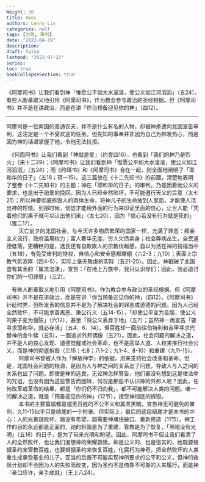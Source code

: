 ```yaml
---
Weight: 30
title: Amos
authors: Lenny Lin
categories: null
tags: [时政, 审判]
date: "2022-04-19"
description: 
draft: false
lastmod: "2022-07-22"
series:
toc: true
bookCollapseSection: true
---
```


  《阿摩司书》让我们看到神「惟愿公平如大水滚滚，使公义如江河滔滔」（五24）。　有些人断章取义地引用《阿摩司书》，作为教会参与政治的圣经根据。但《阿摩司书》并不是在讲政治，而是在讲「你当预备迎见你的神」（四12）。

<!--more-->

---

  阿摩司是一位南国的普通农夫，并不是什么有名的人物，却被神差遣向北国宣告审判，这注定是一个不受欢迎的任务。但先知的事奉并非因为自己为神发热心，而是因为神的话语掌握了他，令他无法抗拒。  

　《何西阿书》让我们看到「神就是爱」（约壹四16），也看到「我们的神乃是烈火」（来十二29）；《阿摩司书》让我们看到神「惟愿公平如大水滚滚，使公义如江河滔滔」（五24）；而《约珥书》和《阿摩司书》合在一起，则全面地阐明了「耶和华的日子」（五18；珥一15）。这三篇放在《十二先知书》的前面，清楚地表明了整卷《十二先知书》的主题：神在「耶和华的日子」的审判，乃是因着祂公义的要求，也是出于祂爱的挽回。因为人已经全然败坏，不可能遵行天父的旨意（太七21）；所以神要彻底拆毁人的肉体生命，将神儿子的生命放到人里面，才能使人活出神的性情。到那时候，信徒才能用外面的行为来印证里面的信心，让世人能「凭着他们的果子就可以认出他们来」（太七20），因为「信心若没有行为就是死的」（雅二17）。  
　
　灭亡前夕的北国社会，与今天许多物质繁荣的国家一样，充满了罪恶：拜金主义流行，政府滥用权力；富人奢华无度，穷人欠债卖身；社会弊病丛生，全民道德低落。更糟糕的是，选民还有自欺欺人的宗教优越感，自以为活在神的祝福当中（五18），有免受审判的特权，自信心和安全感都爆棚（六2-3；九10）；表面上宗教气氛浓厚（四4-5），实际上毫无敬虔的实际（五21-25）。因此，神戳破了北国虚有其表的「属灵泡沫」，宣告：「在地上万族中，我只认识你们；因此，我必追讨你们的一切罪孽」（三2）。  

　有些人断章取义地引用《阿摩司书》，作为教会参与政治的圣经根据。但《阿摩司书》并不是在讲政治，而是在讲「你当预备迎见你的神」（四12）。《阿摩司书》针砭时弊，但所发表的信息并不是为了解决社会的罪恶或道德的问题。因为人已经全然败坏，不可能求善离恶、秉公行义（五14-15），「却使公平变为苦胆，使公义的果子变为茵陈」（六12），甚至「将公义丢弃于地」（五7）；虽然神一再宣告「要寻求耶和华，就必存活」（五4、6、14），但百姓却一面前往伯特利和吉甲寻求代替神的金牛犊（五5），一面追求外邦偶像（五21）。因此，社会问题的解决之道，并不是人的良心发现、道德觉醒或社会革命，也不是高举人道、人权来推行社会公义，而是神的彻底拆毁（三15；七8；八1-2；九1-4、8-10）和重建（九11-15）。  
　
　阿摩司书曾被人作为「解放神学」的依据，用来支持社会改革和革命。但是，北国社会问题的根源，是因为人与神之间的关系出了问题，导致人与人之间的关系也出了问题。即使是神的选民，无论神怎样警告，他们都没有想到这是律法中的咒诅，也没有因为这些警告而回转，何况是那些不认识神的外邦人呢？因此，任何改革或革命的结果，都是「你们仍不归向我」，都不可能解决人类的问题。唯一的解决之道，就是「预备迎见你的神」（12节），接受神彻底的拆毁。  
　
　本书的主要篇幅都是谴责百姓的不公不义和属灵黑暗，宣告神无可避免的审判，九11-15似乎只是结尾的一个附录。但实际上，最后的这段结尾才是本书的中心：人的光景越败坏、越没有希望，越需要神堵住破口、重新修造（11节）。神工作的目的永远都是正面的，祂的拆毁是为了重建，管教是为了恢复，「黑暗没有光明」（五18）的日子，是为了带来光明和盼望。因此，阿摩司书不但让我们看清了人的全然败坏，也让我们渴想神的荣耀救赎。神是公义的、也是信实的，祂既要根据圣约来管教百姓，也要根据圣约来恢复百姓，化腐朽为神奇，把全然败坏的人类重生成承受基业的儿子。亚当的后裔不可能实现神所要求的公平和公义，但神的救赎计划却不会因为人的失败而改变，因为圣约不是倚靠不可靠的人来履行，而是神「亲口应许，亲手成就」（王上八24）。
　
　